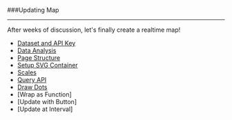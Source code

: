 ###Updating Map

---

After weeks of discussion, let's finally create a realtime map!

- [Dataset and API Key](data.md)
- [Data Analysis](analysis.md)
- [Page Structure](structure.md)
- [Setup SVG Container](svg.md)
- [Scales](scale.md)
- [Query API](query.md)
- [Draw Dots](draw.md)
- [Wrap as Function]
- [Update with Button]
- [Update at Interval]
